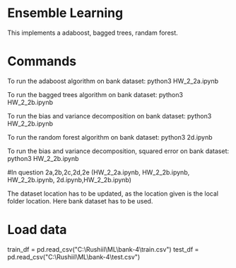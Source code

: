 # Ensemble Learning
This implements a adaboost, bagged trees, randam forest.
# Commands
To run the adaboost algorithm on bank dataset:
python3 HW_2_2a.ipynb

To run the bagged trees algorithm on bank dataset:
python3 HW_2_2b.ipynb

To run the bias and variance decomposition on bank dataset:
python3 HW_2_2b.ipynb

To run the random forest algorithm on bank dataset:
python3 2d.ipynb

To run the bias and variance decomposition, squared error on bank dataset:
python3 HW_2_2b.ipynb

#In question 2a,2b,2c,2d,2e (HW_2_2a.ipynb, HW_2_2b.ipynb, HW_2_2b.ipynb, 2d.ipynb,HW_2_2b.ipynb)

The dataset location has to be updated, as the location given is the local folder location. Here bank dataset has to be used.
# Load data
train_df = pd.read_csv("C:\\Rushiil\\ML\\bank-4\\train.csv")
test_df = pd.read_csv("C:\\Rushiil\\ML\\bank-4\\test.csv")




